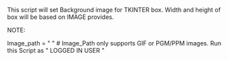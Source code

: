 This script will set Background image for TKINTER box. Width and height of box will be based on IMAGE provides.

NOTE:

Image_path = " "   # Image_Path only supports GIF or PGM/PPM images. 
Run this Script as " LOGGED IN USER "